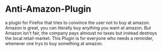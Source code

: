 # Anti-Amazon-Plugin
a plugin for Firefox that tries to convince the user not to buy at amazon.
Amazon is great, you can literally buy anything you want at amazon. But Amazon isn't fair, the company pays almoust no taxes but instead destroys the local retail-market.
This Plugin is for everyone who needs a reminder, whenever one trys to buy something at amazon.
